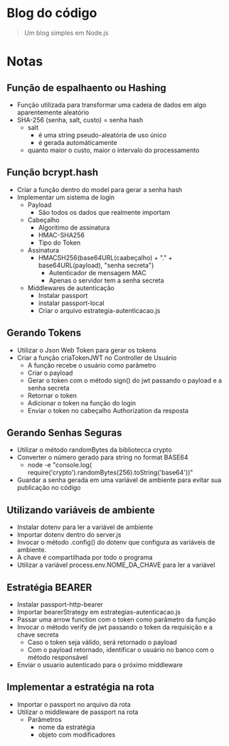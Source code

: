 # Blog do código
> Um blog simples em Node.js

# Notas

## Função de espalhaento ou Hashing

- Função utilizada para transformar uma cadeia de dados em algo aparentemente aleatório
- SHA-256 (senha, salt, custo) = senha hash
    - salt 
        - é uma string pseudo-aleatória de uso único
        - é gerada automáticamente
    - quanto maior o custo, maior o intervalo do processamento

## Função bcrypt.hash

- Criar a função dentro do model para gerar a senha hash
- Implementar um sistema de login    
    - Payload 
        - São todos os dados que realmente importam
    - Cabeçalho
        - Algoritimo de assinatura
        - HMAC-SHA256
        - Tipo do Token
    - Assinatura
        - HMACSH256(base64URL(caabeçalho) + "." + base64URL(payload), "senha secreta")
            - Autenticador de mensagem MAC
            - Apenas o servidor tem a senha secreta
    - Middlewares de autenticação
        - Instalar passport
        - instalar passport-local
        - Criar o arquivo estrategia-autenticacao.js

## Gerando Tokens

- Utilizar o Json Web Token para gerar os tokens
- Criar a função criaTokenJWT no Controller de Usuário
    - A função recebe o usuário como parãmetro
    - Criar o payload
    - Gerar o token com o método sign() do jwt passando o payload e a senha secreta
    - Retornar o token
    - Adicionar o token na função do login
    - Enviar o token no cabeçalho Authorization da resposta

## Gerando Senhas Seguras

- Utilizar o método randomBytes da bibliotecca crypto
- Converter o número gerado para string no format BASE64
    - node -e "console.log( require('crypto').randomBytes(256).toString('base64'))"
- Guardar a senha gerada em uma variável de ambiente para evitar sua publicação no código

## Utilizando variáveis de ambiente

- Instalar dotenv para ler a variável de ambiente
- Importar dotenv dentro do server.js
- Invocar o método .config() do dotenv que configura as variáveis de ambiente.
- A chave é compartilhada por todo o programa
- Utilizar a variável process.env.NOME_DA_CHAVE para ler a variável

## Estratégia BEARER

- Instalar passport-http-bearer
- Importar bearerStrategy em estrategias-autenticacao.js
- Passar uma arrow function com o token como parâmetro da função
- Invocar o método verify de jwt passando o token da requisição e a chave secreta
    - Caso o token seja válido, será retornado o payload
    - Com o payload retornado, identificar o usuário no banco com o método responsável
- Enviar o usuario autenticado para o próximo middleware

## Implementar a estratégia na rota

- Importar o passport no arquivo da rota
- Utilizar o middleware de passport na rota
    - Parâmetros
        - nome da estratégia
        - objeto com modificadores